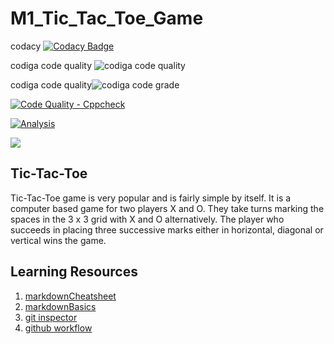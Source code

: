 # M1_Tic_Tac_Toe_Game



codacy [![Codacy Badge](https://app.codacy.com/project/badge/Grade/2976f77f43014017ab01bfa97539cae0)](https://www.codacy.com/gh/SaiRatnakarGit/M1_Tic_Tac_Toe_Game/dashboard?utm_source=github.com&amp;utm_medium=referral&amp;utm_content=SaiRatnakarGit/M1_Tic_Tac_Toe_Game&amp;utm_campaign=Badge_Grade)

codiga code quality ![codiga code quality](https://api.codiga.io/project/32216/score/svg)

codiga code quality![codiga code grade](https://api.codiga.io/project/32216/status/svg)

[![Code Quality - Cppcheck](https://github.com/SaiRatnakarGit/M1_Tic_Tac_Toe_Game/actions/workflows/c-cpp.yml/badge.svg)](https://github.com/SaiRatnakarGit/M1_Tic_Tac_Toe_Game/actions/workflows/c-cpp.yml)

[![Analysis](https://github.com/SaiRatnakarGit/M1_Tic_Tac_Toe_Game/actions/workflows/Analysis.yml/badge.svg)](https://github.com/SaiRatnakarGit/M1_Tic_Tac_Toe_Game/actions/workflows/Analysis.yml)


![](https://user-images.githubusercontent.com/101380210/161075932-856cd6b0-7f6a-4e46-9323-b966e036d7a4.jpeg)

## Tic-Tac-Toe

Tic-Tac-Toe game is very popular and is fairly simple by itself. It is a computer based game for two players X and O. They take turns marking the spaces in the 3 x 3 grid with X and O alternatively. The player who succeeds in placing three successive marks either in horizontal, diagonal or vertical wins the game.


## Learning Resources
1. [markdownCheatsheet](https://github.com/adam-p/markdown-here/wiki/Markdown-Cheatsheet)
2. [markdownBasics](https://guides.github.com/features/mastering-markdown/)
3. [git inspector](https://github.com/ejwa/gitinspector.git)
4. [github workflow](https://docs.github.com/en/actions/learn-github-action)



